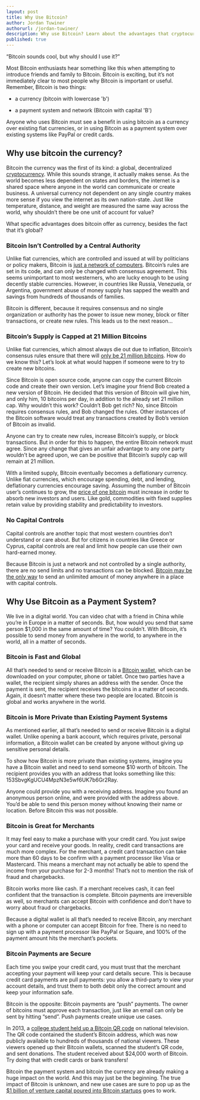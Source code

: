```yaml
---
layout: post
title: Why Use Bitcoin?
author: Jordan Tuwiner
authorurl: /jordan-tuwiner/
description: Why use Bitcoin? Learn about the advantages that cryptocurrency offers. 
published: true
---
```

“Bitcoin sounds cool, but why should I use it?”

Most Bitcoin enthusiasts hear something like this when attempting to introduce friends and family to Bitcoin. Bitcoin is exciting, but it’s not immediately clear to most people why Bitcoin is important or useful. Remember, Bitcoin is two things: 

* a currency (bitcoin with lowercase 'b') 

* a payment system and network (Bitcoin with capital 'B') 

Anyone who uses Bitcoin must see a benefit in using bitcoin as a currency over existing fiat currencies, or in using Bitcoin as a payment system over existing systems like PayPal or credit cards. 

## Why use bitcoin the currency? 

Bitcoin the currency was the first of its kind: a global, decentralized [cryptocurrency](/en/alt-coins/). While this sounds strange, it actually makes sense. As the world becomes less dependent on states and borders, the internet is a shared space where anyone in the world can communicate or create business. A universal currency not dependent on any single country makes more sense if you view the internet as its own nation-state. Just like temperature, distance, and weight are measured the same way across the world, why shouldn’t there be one unit of account for value? 

What specific advantages does bitcoin offer as currency, besides the fact that it’s global? 

### Bitcoin Isn’t Controlled by a Central Authority 

Unlike fiat currencies, which are controlled and issued at will by politicians or policy makers, Bitcoin is [just a network of computers](/en/questions/#who-controls-the-bitcoin-network). Bitcoin’s rules are set in its code, and can only be changed with consensus agreement. This seems unimportant to most westerners, who are lucky enough to be using decently stable currencies. However, in countries like Russia, Venezuela, or Argentina, government abuse of money supply has sapped the wealth and savings from hundreds of thousands of families. 

Bitcoin is different, because it requires consensus and no single organization or authority has the power to issue new money, block or filter transactions, or create new rules. This leads us to the next reason…

### Bitcoin’s Supply is Capped at 21 Million Bitcoins

Unlike fiat currencies, which almost always die out due to inflation, Bitcoin’s consensus rules ensure that there will [only be 21 million bitcoins](/en/questions/#how-are-bitcoins-created). How do we know this? Let’s look at what would happen if someone were to try to create new bitcoins. 

Since Bitcoin is open source code, anyone can copy the current Bitcoin code and create their own version. Let’s imagine your friend Bob created a new version of Bitcoin. He decided that this version of Bitcoin will give him, and only him, 10 bitcoins per day, in addition to the already set 21 million cap. Why wouldn’t this work? Couldn’t Bob get rich? No, since Bitcoin requires consensus rules, and Bob changed the rules. Other instances of the Bitcoin software would treat any transactions created by Bob’s version of Bitcoin as invalid. 

Anyone can try to create new rules, increase Bitcoin’s supply, or block transactions. But in order for this to happen, the entire Bitcoin network must agree. Since any change that gives an unfair advantage to any one party wouldn’t be agreed upon, we can be positive that Bitcoin’s supply cap will remain at 21 million. 

With a limited supply, Bitcoin eventually becomes a deflationary currency. Unlike fiat currencies, which encourage spending, debt, and lending, deflationary currencies encourage saving. Assuming the number of Bitcoin user’s continues to grow, the [price of one bitcoin](/en/bitcoin-price/) must increase in order to absorb new investors and users. Like gold, commodities with fixed supplies retain value by providing stability and predictability to investors. 

### No Capital Controls

Capital controls are another topic that most western countries don’t understand or care about. But for citizens in countries like Greece or Cyprus, capital controls are real and limit how people can use their own hard-earned money. 

Because Bitcoin is just a network and not controlled by a single authority, there are no send limits and no transactions can be blocked. [Bitcoin may be the only way](/ten-reasons-hire-bitcoin/) to send an unlimited amount of money anywhere in a place with capital controls.

## Why Use Bitcoin as a Payment System? 

We live in a digital world. You can video chat with a friend in China while you’re in Europe in a matter of seconds. But, how would you send that same person $1,000 in the same amount of time? You couldn’t. With Bitcoin, it’s possible to send money from anywhere in the world, to anywhere in the world, all in a matter of seconds.

### Bitcoin is Fast and Global

All that’s needed to send or receive Bitcoin is a [Bitcoin wallet](/en/find-the-best-bitcoin-wallet/), which can be downloaded on your computer, phone or tablet. Once two parties have a wallet, the recipient simply shares an address with the sender. Once the payment is sent, the recipient receives the bitcoins in a matter of seconds. Again, it doesn’t matter where these two people are located. Bitcoin is global and works anywhere in the world.  

### Bitcoin is More Private than Existing Payment Systems

As mentioned earlier, all that’s needed to send or receive Bitcoin is a digital wallet. Unlike opening a bank account, which requires private, personal information, a Bitcoin wallet can be created by anyone without giving up sensitive personal details. 

To show how Bitcoin is more private than existing systems, imagine you have a Bitcoin wallet and need to send someone $10 worth of bitcoin. The recipient provides you with an address that looks something like this: 153SbvgKgUCU4MpzN3e5wf6UK7b6Gr2Ray.

Anyone could provide you with a receiving address. Imagine you found an anonymous person online, and were provided with the address above. You’d be able to send this person money without knowing their name or location. Before Bitcoin this was not possible.  

### Bitcoin is Great for Merchants

It may feel easy to make a purchase with your credit card. You just swipe your card and receive your goods. In reality, credit card transactions are much more complex. For the merchant, a credit card transaction can take more than 60 days to be confirm with a payment processor like Visa or Mastercard. This means a merchant may not actually be able to spend the income from your purchase for 2-3 months! That’s not to mention the risk of fraud and chargebacks. 

Bitcoin works more like cash. If a merchant receives cash, it can feel confident that the transaction is complete. Bitcoin payments are irreversible as well, so merchants can accept Bitcoin with confidence and don’t have to worry about fraud or chargebacks. 

Because a digital wallet is all that’s needed to receive Bitcoin, any merchant with a phone or computer can accept Bitcoin for free. There is no need to sign up with a payment processor like PayPal or Square, and 100% of the payment amount hits the merchant’s pockets. 

### Bitcoin Payments are Secure

Each time you swipe your credit card, you must trust that the merchant accepting your payment will keep your card details secure. This is because credit card payments are pull payments: you allow a third-party to view your account details, and trust them to both debit only the correct amount and keep your information safe. 

Bitcoin is the opposite: Bitcoin payments are “push” payments. The owner of bitcoins must approve each transaction, just like an email can only be sent by hitting “send”. Push payments create unique use cases. 

In 2013, a [college student held up a Bitcoin QR code](http://www.businessinsider.com/someone-holding-bitcoin-sign-on-college-gameday-receives-over-22-bitcoins-2013-12) on national television. The QR code contained the student’s Bitcoin address, which was now publicly available to hundreds of thousands of national viewers. These viewers opened up their Bitcoin wallets, scanned the student’s QR code, and sent donations. The student received about $24,000 worth of Bitcoin. Try doing that with credit cards or bank transfers! 

Bitcoin the payment system and bitcoin the currency are already making a huge impact on the world. And this may just be the beginning. The true impact of Bitcoin is unknown, and new use cases are sure to pop up as the [$1 billion of venture capital poured into Bitcoin startups](/en/venture-capital-investments-in-bitcoin-and-blockchain-companies/) goes to work.  
